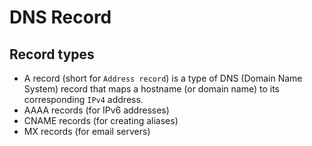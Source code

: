 # DNS Record

## Record types
- A record (short for `Address record`) is a type of DNS (Domain Name System) record
  that maps a hostname (or domain name) to its corresponding `IPv4` address.
- AAAA records (for IPv6 addresses)
- CNAME records (for creating aliases)
- MX records (for email servers)
